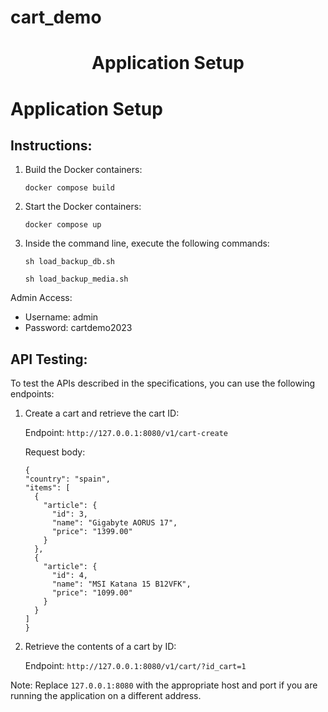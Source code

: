 # cart_demo<h1 align="center">Application Setup</h1>

<h1>Application Setup</h1>
<h2>Instructions:</h2>
<ol>
  <li>Build the Docker containers:</li>
  <pre><code>docker compose build</code></pre>
  <li>Start the Docker containers:</li>
  <pre><code>docker compose up</code></pre>
  <li>Inside the command line, execute the following commands:</li>
  <pre><code>sh load_backup_db.sh</code></pre>
  <pre><code>sh load_backup_media.sh</code></pre>
</ol
<h2>Admin Access:</h2>
<ul>
  <li>Username: admin</li>
  <li>Password: cartdemo2023</li>
</ul>
<h2>API Testing:</h2>
<p>To test the APIs described in the specifications, you can use the following endpoints:</p>
<ol>
  <li>Create a cart and retrieve the cart ID:</li>
  <p>Endpoint: <code>http://127.0.0.1:8080/v1/cart-create</code></p>
  <p>Request body:</p>
  <pre><code>{
"country": "spain",
"items": [
  {
    "article": {
      "id": 3,
      "name": "Gigabyte AORUS 17",
      "price": "1399.00"
    }
  },
  {
    "article": {
      "id": 4,
      "name": "MSI Katana 15 B12VFK",
      "price": "1099.00"
    }
  }
]
}</code></pre>
<li>Retrieve the contents of a cart by ID:</li>
<p>Endpoint: <code>http://127.0.0.1:8080/v1/cart/?id_cart=1</code></p>
</ol>
<p>Note: Replace <code>127.0.0.1:8080</code> with the appropriate host and port if you are running the application on a different address.</p>
